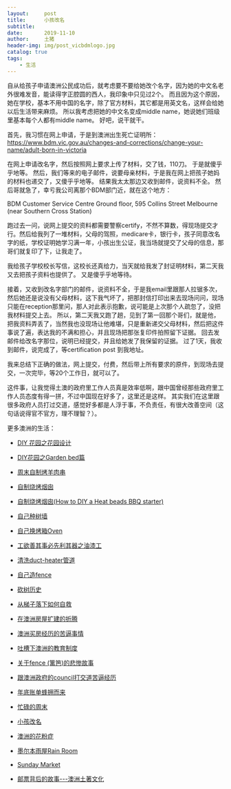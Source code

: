 ```yaml
---
layout:     post
title:      小孩改名
subtitle:   
date:       2019-11-10
author:     土猪
header-img: img/post_vicbdmlogo.jpg
catalog: true
tags:
    - 生活
---
```


自从给孩子申请澳洲公民成功后，就考虑要不要给她改个名字，因为她的中文名老外很难发音，能读得字正腔圆的西人，我印象中只见过2个。 而且因为这个原因，她在学校，基本不用中国的名字，除了官方材料，其它都是用英文名，这样会给她以后生活带来麻烦。 所以我考虑把她的中文名变成middle name，她说她们班级里基本每个人都有middle name。 好吧，说干就干。



首先，我习惯在网上申请，于是到澳洲出生死亡证明所：https://www.bdm.vic.gov.au/changes-and-corrections/change-your-name/adult-born-in-victoria

在网上申请改名字，然后按照网上要求上传了材料，交了钱，110刀。 于是就傻乎乎地等。  然后，我们等来的电子邮件，说要母亲材料，于是我在网上把孩子她妈的材料也递交了，又傻乎乎地等。 结果我太太那边又收到邮件，说资料不全。 然后哥就急了，幸亏我公司离那个BDM部门近，就在这个地方：


BDM Customer Service Centre
Ground floor, 595 Collins Street Melbourne
(near Southern Cross Station)



跑过去一问，说网上提交的资料都需要警察certify，不然不算数，得现场提交才行。然后给我列了一堆材料，父母的驾照，medicare卡，银行卡，孩子同意改名字的纸，学校证明她学习满一年，小孩出生公证，我当场就提交了父母的信息，那哥们就复印了下，让我走了。



我给孩子学校校长写信，这校长还真给力，当天就给我发了封证明材料，第二天我又去把孩子资料也提供了。 又是傻乎乎地等待。



接着，又收到改名字部门的邮件，说资料不全，于是我email里跟那人拉锯多次，然后她还是说没有父母材料，这下我气坏了，把那封信打印出来去现场问问，现场只能在reception那里问，那人对此表示抱歉，说可能是上次那个人疏忽了，没把我材料提交上去。
所以，第二天我又跑了趟，见到了第一回那个哥们，就是他，把我资料弄丢了，当然我也没现场让他难堪，只是重新递交父母材料，然后把这件事说了遍，表达我的不满和担心，并且现场把那张复印件拍照留下证据。 回去发邮件给改名字那位，说明已经提交，并且给她发了我保留的证据。  过了1天，我收到邮件，说完成了，等certification post 到我地址。  




我来总结下正确的做法，网上提交，付费，然后带上所有要求的原件，到现场去提交，一次完毕，等20个工作日，就可以了。




这件事，让我觉得土澳的政府里工作人员真是效率低啊，跟中国曾经那些政府里工作人员态度有得一拼，不过中国现在好多了，这里还是这样。 其实我们在这里跟很多政府人员打过交道，感觉好多都是人浮于事，不负责任，有很大改善空间（这句话说得官不官方，理不理智？）。





更多澳洲的生活：

- [DIY 花园之花园设计](http://livinginau.life/2020/03/30/diy-garden-design/)

- [DIY花园之Garden bed篇](http://livinginau.life/2020/04/17/diy-garden-bed/)

- [周末自制烤羊肉串](http://livinginau.life/2014/03/03/%E5%91%A8%E6%9C%AB%E8%87%AA%E5%88%B6%E7%83%A4%E7%BE%8A%E8%82%89%E4%B8%B2/)

- [自制烧烤烟囱](http://livinginau.life/2014/02/20/%E8%87%AA%E5%88%B6%E7%83%A7%E7%83%A4%E7%83%9F%E5%9B%B1/)

- [自制烧烤烟囱(How to DIY a Heat beads BBQ starter)](https://steemit.com/life/@chenlocus/how-to-diy-a-heat-beads-bbq-starter)

- [自己种树墙](http://livinginau.life/2020/03/10/%E8%87%AA%E5%B7%B1%E7%A7%8D%E6%A0%91%E5%A2%99/)

- [自己换烤箱Oven](http://livinginau.life/2020/02/12/%E8%87%AA%E5%B7%B1%E6%8D%A2oven/)

- [工欲善其事必先利其器之油漆工](http://livinginau.life/2020/04/13/%E5%B7%A5%E6%AC%B2%E5%96%84%E5%85%B6%E4%BA%8B%E5%BF%85%E5%85%88%E5%88%A9%E5%85%B6%E5%99%A8%E4%B9%8B%E6%B2%B9%E6%BC%86%E5%B7%A5/)

- [清洗duct-heater管道](http://livinginau.life/2020/04/08/%E8%87%AA%E5%B7%B1%E5%8A%A8%E6%89%8B%E6%B8%85%E6%B4%97duct-heater%E7%AE%A1%E9%81%93/)

- [自己造fence](http://livinginau.life/2020/01/06/%E7%BB%88%E4%BA%8E%E9%80%A0%E5%A5%BD%E4%BA%86fence/)

- [砍树历史](http://livinginau.life/2019/12/29/%E7%A0%8D%E6%A0%91%E5%8E%86%E5%8F%B2/)

- [从梯子落下如何自救](http://livinginau.life/2020/03/21/%E4%BB%8E%E6%A2%AF%E5%AD%90%E8%90%BD%E4%B8%8B%E5%A6%82%E4%BD%95%E8%87%AA%E6%95%91/)

- [在澳洲房屋扩建的折腾](http://livinginau.life/2019/12/19/%E5%9C%A8%E6%BE%B3%E6%B4%B2%E6%88%BF%E5%B1%8B%E6%89%A9%E5%BB%BA%E7%9A%84%E6%8A%98%E8%85%BE/)

- 
  [澳洲买房经历的苦逼事情](http://livinginau.life/2019/12/18/%E6%BE%B3%E6%B4%B2%E4%B9%B0%E6%88%BF%E7%BB%8F%E5%8E%86%E7%9A%84%E8%8B%A6%E9%80%BC%E4%BA%8B%E6%83%85/)

- 
  [吐槽下澳洲的教育制度](http://livinginau.life/2019/12/13/%E5%90%90%E6%A7%BD%E6%BE%B3%E6%B4%B2%E6%95%99%E8%82%B2%E5%88%B6%E5%BA%A6/)

- [关于fence (篱笆)的悲惨故事](http://livinginau.life/2019/12/01/%E5%85%B3%E4%BA%8Efence%E7%9A%84%E6%82%B2%E6%83%A8%E6%95%85%E4%BA%8B/)

- [跟澳洲政府的council打交道苦逼经历](http://livinginau.life/2019/11/29/%E8%B7%9F%E6%BE%B3%E6%B4%B2%E6%94%BF%E5%BA%9C%E7%9A%84council%E6%89%93%E4%BA%A4%E9%81%93%E8%8B%A6%E9%80%BC%E7%BB%8F%E5%8E%86/)

- [年底账单蜂拥而来](http://livinginau.life/2019/11/29/%E8%B4%A6%E5%8D%95%E8%9C%82%E6%8B%A5%E8%80%8C%E6%9D%A5/)

- [忙碌的周末](http://livinginau.life/2019/11/12/%E5%BF%99%E7%A2%8C%E7%9A%84%E5%91%A8%E6%9C%AB/)

- [小孩改名](http://livinginau.life/2019/11/10/%E5%B0%8F%E5%AD%A9%E6%94%B9%E5%90%8D/)

- [澳洲的花粉症](http://livinginau.life/2018/08/10/%E6%BE%B3%E6%B4%B2%E7%9A%84%E8%8A%B1%E7%B2%89%E7%97%87/)

- [墨尔本雨屋Rain Room](http://livinginau.life/2020/01/13/rain-room/)

- [Sunday Market](http://livinginau.life/2020/01/12/Sunday-Market/)

- [邮票背后的故事---澳洲土著文化](http://livinginau.life/2018/07/10/%E9%82%AE%E7%A5%A8%E8%83%8C%E5%90%8E%E7%9A%84%E6%95%85%E4%BA%8B/)